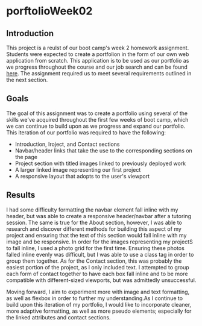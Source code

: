 # porftolioWeek02

## Introduction

This project is a reulst of our boot camp's week 2 homework assignment. Students were expected to create a portfolion in the form of our own web application from scratch. This application is to be used as our portfolio as we progress throughout the course and our job search and can be found [here](https://graycodesnu.github.io/portfolioWeek02/). The assignment required us to meet several requirements outlined in the next section.

## Goals

The goal of this assignment was to create a portfolio using several of the skills we've acquired throughout the first few weeks of boot camp, which we can continue to build upon as we progress and expand our portfolio. This iteration of our portfolio was required to have the following:

+ Introduction, Iroject, and Contact sections 
+ Navbar/header links that take the use to the corresponding sections on the page
+ Project section with titled images linked to previously deployed work
+ A larger linked image representing our first project
+ A responsive layout that adopts to the user's viewport

## Results 

I had some difficulty formatting the navbar element fall inline with my header, but was able to create a responsive header/navbar after a tutoring session. The same is true for the About section, however, I was able to research and discover different methods for building this aspect of my project and ensuring that the text of this section would fall inline with my image and be responsive. In order for the images representing my projectS to fall inline, I used a photo grid for the first time. Ensuring these photos falled inline evenly was difficult, but I was able to use a class tag in order to group them together. As for the Contact section, this was probably the easiest portion of the project, as I only included text. I attempted to group each form of contact together to have each box fall inline and to be more compatible with different-sized viewports, but was admittedly unsuccessful.

Moving forward, I aim to experiment more with image and text formatting, as well as flexbox in order to further my understanding.As I continue to build upon this iteration of my portfolio, I would like to incorporate cleaner, more adaptive formatting, as well as more pseudo elements; especially for the linked attributes and contact sections.
